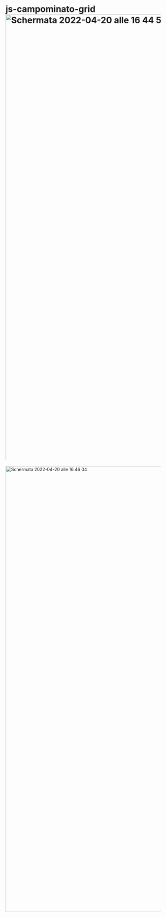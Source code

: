 # js-campominato-grid<img width="1440" alt="Schermata 2022-04-20 alle 16 44 50" src="https://user-images.githubusercontent.com/93378720/164257684-25451cd0-1390-4ceb-961e-8c0e50ea18d0.png">
<img width="1440" alt="Schermata 2022-04-20 alle 16 46 04" src="https://user-images.githubusercontent.com/93378720/164257690-58b7c033-9e17-4da3-be18-638d233319e3.png">
